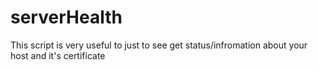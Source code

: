 # serverHealth
This script is very useful to just to see get status/infromation about your host and it's certificate
